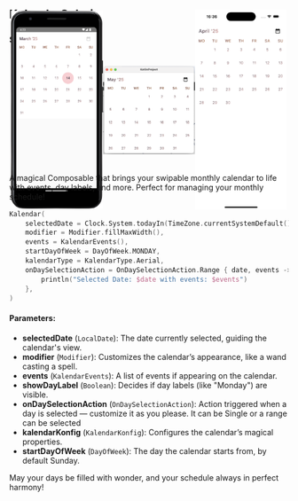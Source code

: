 ## KalendarSolaris

### Screnshots

<p align="center" style="display: flex; justify-content: center; align-items: center; height: 200px;">
  <img src="../img/solaris/SolarisAndroid.png" alt="SolarisAndroid" width="33%"/>
  <img src="../img/solaris/SolarisDesktop.png" alt="SolarisDesktop" width="33%"/>
  <img src="../img/solaris/SolarisIOS.png" alt="SolarisIOS" width="33%"/>
</p>

A magical Composable that brings your swipable monthly calendar to life with events, day labels, and more. Perfect for managing your monthly schedule!

```kotlin
Kalendar(
    selectedDate = Clock.System.todayIn(TimeZone.currentSystemDefault()),
    modifier = Modifier.fillMaxWidth(),
    events = KalendarEvents(),
    startDayOfWeek = DayOfWeek.MONDAY,
    kalendarType = KalendarType.Aerial,
    onDaySelectionAction = OnDaySelectionAction.Range { date, events ->
        println("Selected Date: $date with events: $events")
    },
)
```

#### Parameters:

- **selectedDate**  (`LocalDate`): The date currently selected, guiding the calendar's view.
- **modifier**  (`Modifier`): Customizes the calendar’s appearance, like a wand casting a spell.
- **events**  (`KalendarEvents`): A list of events if appearing on the calendar.
- **showDayLabel**  (`Boolean`): Decides if day labels (like "Monday") are visible.
- **onDaySelectionAction**  (`OnDaySelectionAction`): Action triggered when a day is selected —
  customize it as you please. It can be Single or a range can be selected
- **kalendarKonfig**  (`KalendarKonfig`): Configures the calendar’s magical properties.
- **startDayOfWeek**  (`DayOfWeek`): The day the calendar starts from, by default Sunday.

May your days be filled with wonder, and your schedule always in perfect harmony!

